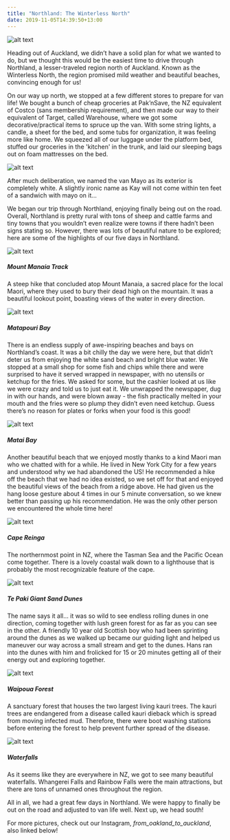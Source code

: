 ```yaml
---
title: "Northland: The Winterless North"
date: 2019-11-05T14:39:50+13:00
---
```


![alt text](https://res.cloudinary.com/dqsylhojv/image/upload/w_700,q_auto/v1572921084/hanswustrack.com/northland/northland-map_g26wfi.png "Northland Route")

Heading out of Auckland, we didn’t have a solid plan for what we wanted to do, but we thought this would be the easiest time to drive through Northland, a lesser-traveled region north of Auckland. Known as the Winterless North, the region promised mild weather and beautiful beaches, convincing enough for us!

On our way up north, we stopped at a few different stores to prepare for van life! We bought a bunch of cheap groceries at Pak’nSave, the NZ equivalent of Costco (sans membership requirement), and then made our way to their equivalent of Target, called Warehouse, where we got some decorative/practical items to spruce up the van. With some string lights, a candle, a sheet for the bed, and some tubs for organization, it was feeling more like home. We squeezed all of our luggage under the platform bed, stuffed our groceries in the 'kitchen' in the trunk, and laid our sleeping bags out on foam mattresses on the bed.

![alt text](https://res.cloudinary.com/dqsylhojv/image/upload/w_700,q_auto/v1572925834/hanswustrack.com/northland/IMG_5337_ptdnu0.jpg "Van organization")

After much deliberation, we named the van Mayo as its exterior is completely white. A slightly ironic name as Kay will not come within ten feet of a sandwich with mayo on it...

We began our trip through Northland, enjoying finally being out on the road. Overall, Northland is pretty rural with tons of sheep and cattle farms and tiny towns that you wouldn’t even realize were towns if there hadn’t been signs stating so. However, there was lots of beautiful nature to be explored; here are some of the highlights of our five days in Northland.

![alt text](https://res.cloudinary.com/dqsylhojv/image/upload/w_700,q_auto/v1572922436/hanswustrack.com/northland/IMG_5330_acn1nb.jpg "Mount Manaia Track")

##### Mount Manaia Track
A steep hike that concluded atop Mount Manaia, a sacred place for the local Maori, where they used to bury their dead high on the mountain. It was a beautiful lookout point, boasting views of the water in every direction. 

![alt text](https://res.cloudinary.com/dqsylhojv/image/upload/w_700,q_auto/v1572923006/hanswustrack.com/northland/IMG_8286_fqxebe.jpg "Matapouri Bay")

##### Matapouri Bay
There is an endless supply of awe-inspiring beaches and bays on Northland’s coast. It was a bit chilly the day we were here, but that didn’t deter us from enjoying the white sand beach and bright blue water. We stopped at a small shop for some fish and chips while there and were surprised to have it served wrapped in newspaper, with no utensils or ketchup for the fries. We asked for some, but the cashier looked at us like we were crazy and told us to just eat it. We unwrapped the newspaper, dug in with our hands, and were blown away - the fish practically melted in your mouth and the fries were so plump they didn’t even need ketchup. Guess there’s no reason for plates or forks when your food is this good!

![alt text](https://res.cloudinary.com/dqsylhojv/image/upload/w_700,q_auto/v1572922435/hanswustrack.com/northland/IMG_5329_aa9tqs.jpg "Matai Bay")

##### Matai Bay
Another beautiful beach that we enjoyed mostly thanks to a kind Maori man who we chatted with for a while. He lived in New York City for a few years and understood why we had abandoned the US! He recommended a hike off the beach that we had no idea existed, so we set off for that and enjoyed the beautiful views of the beach from a ridge above. He had given us the hang loose gesture about 4 times in our 5 minute conversation, so we knew better than passing up his recommendation. He was the only other person we encountered the whole time here! 

![alt text](https://res.cloudinary.com/dqsylhojv/image/upload/w_700,q_auto/v1572922436/hanswustrack.com/northland/IMG_5328_vtousb.jpg "Cape Reinga")

##### Cape Reinga
The northernmost point in NZ, where the Tasman Sea and the Pacific Ocean come together. There is a lovely coastal walk down to a lighthouse that is probably the most recognizable feature of the cape.

![alt text](https://res.cloudinary.com/dqsylhojv/image/upload/w_700,q_auto/v1572923298/hanswustrack.com/northland/CE39588C-819C-476C-B659-1A22DFBE0410_nfel6e.jpg "Te Paki Giant Sand Dunes")

##### Te Paki Giant Sand Dunes
The name says it all… it was so wild to see endless rolling dunes in one direction, coming together with lush green forest for as far as you can see in the other. A friendly 10 year old Scottish boy who had been sprinting around the dunes as we walked up became our guiding light and helped us maneuver our way across a small stream and get to the dunes. Hans ran into the dunes with him and frolicked for 15 or 20 minutes getting all of their energy out and exploring together.

![alt text](https://res.cloudinary.com/dqsylhojv/image/upload/w_700,q_auto/v1572922716/hanswustrack.com/northland/IMG_5332_u3ph5v.jpg "Waipoua Forest")

##### Waipoua Forest
A sanctuary forest that houses the two largest living kauri trees. The kauri trees are endangered from a disease called kauri dieback which is spread from moving infected mud. Therefore, there were boot washing stations before entering the forest to help prevent further spread of the disease.

![alt text](https://res.cloudinary.com/dqsylhojv/image/upload/w_700,q_auto/v1572923003/hanswustrack.com/northland/IMG_5334_d6ttnc.jpg "Rainbow Falls")

##### Waterfalls 
As it seems like they are everywhere in NZ, we got to see many beautiful waterfalls. Whangerei Falls and Rainbow Falls were the main attractions, but there are tons of unnamed ones throughout the region. 

All in all, we had a great few days in Northland. We were happy to finally be out on the road and adjusted to van life well. Next up, we head south!

For more pictures, check out our Instagram, *from_oakland_to_auckland*, also linked below!